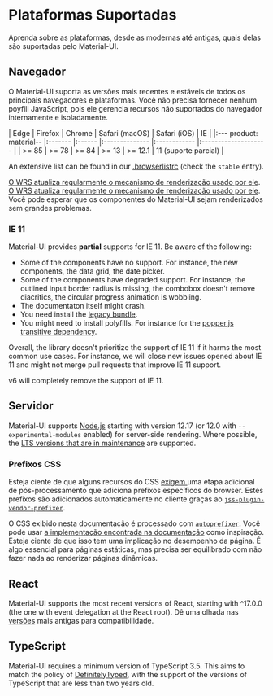 # Plataformas Suportadas

<p class="description">Aprenda sobre as plataformas, desde as modernas até antigas, quais delas são suportadas pelo Material-UI.</p>

## Navegador

O Material-UI suporta as versões mais recentes e estáveis de todos os principais navegadores e plataformas. Você não precisa fornecer nenhum poyfill JavaScript, pois ele gerencia recursos não suportados do navegador internamente e isoladamente.

<!-- #stable-snapshot -->

| Edge | Firefox | Chrome | Safari (macOS) | Safari (iOS) | IE |
|:---
product: material-- |:------- |:------ |:-------------- |:------------ |:-------------------- |
| >= 85 | >= 78 | >= 84 | >= 13 | >= 12.1 | 11 (suporte parcial) |

<!-- #default-branch-switch -->

An extensive list can be found in our [.browserlistrc](https://github.com/mui-org/material-ui/blob/HEAD/.browserslistrc#L12-L27) (check the `stable` entry).

[O WRS atualiza regularmente o mecanismo de renderização usado por ele](https://webmasters.googleblog.com/2019/05/the-new-evergreen-googlebot.html). [O WRS atualiza regularmente o mecanismo de renderização usado por ele](https://webmasters.googleblog.com/2019/05/the-new-evergreen-googlebot.html). Você pode esperar que os componentes do Material-UI sejam renderizados sem grandes problemas.

### IE 11

Material-UI provides **partial** supports for IE 11. Be aware of the following:

- Some of the components have no support. For instance, the new components, the data grid, the date picker.
- Some of the components have degraded support. For instance, the outlined input border radius is missing, the combobox doesn't remove diacritics, the circular progress animation is wobbling.
- The documentaton itself might crash.
- You need install the [legacy bundle](/guides/minimizing-bundle-size/#legacy-bundle).
- You might need to install polyfills. For instance for the [popper.js transitive dependency](https://popper.js.org/docs/v2/browser-support/#ie11).

Overall, the library doesn't prioritize the support of IE 11 if it harms the most common use cases. For instance, we will close new issues opened about IE 11 and might not merge pull requests that improve IE 11 support.

v6 will completely remove the support of IE 11.

## Servidor

<!-- #stable-snapshot -->

Material-UI supports [Node.js](https://github.com/nodejs/node) starting with version 12.17 (or 12.0 with `--experimental-modules` enabled) for server-side rendering. Where possible, the [LTS versions that are in maintenance](https://github.com/nodejs/Release#release-schedule) are supported.

### Prefixos CSS

Esteja ciente de que alguns recursos do CSS [ exigem ](https://github.com/cssinjs/jss/issues/279) uma etapa adicional de pós-processamento que adiciona prefixos específicos do browser. Estes prefixos são adicionados automaticamente no cliente graças ao [`jss-plugin-vendor-prefixer`](https://www.npmjs.com/package/jss-plugin-vendor-prefixer).

O CSS exibido nesta documentação é processado com [`autoprefixer`](https://www.npmjs.com/package/autoprefixer). Você pode usar [a implementação encontrada na documentação](https://github.com/mui-org/material-ui/blob/47aa5aeaec1d4ac2c08fd0e84277d6b91e497557/pages/_document.js#L123) como inspiração. Esteja ciente de que isso tem uma implicação no desempenho da página. É algo essencial para páginas estáticas, mas precisa ser equilibrado com não fazer nada ao renderizar páginas dinâmicas.

## React

<!-- #react-peer-version -->

Material-UI supports the most recent versions of React, starting with ^17.0.0 (the one with event delegation at the React root). Dê uma olhada nas [versões](https://mui.com/versions/) mais antigas para compatibilidade.

## TypeScript

Material-UI requires a minimum version of TypeScript 3.5. This aims to match the policy of [DefinitelyTyped](https://github.com/DefinitelyTyped/DefinitelyTyped), with the support of the versions of TypeScript that are less than two years old.
